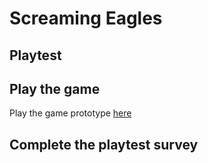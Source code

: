 # Screaming Eagles
## Playtest

## Play the game
Play the game prototype [here](prototype/ScreamingEaglesPrototype.html)

## Complete the playtest survey

